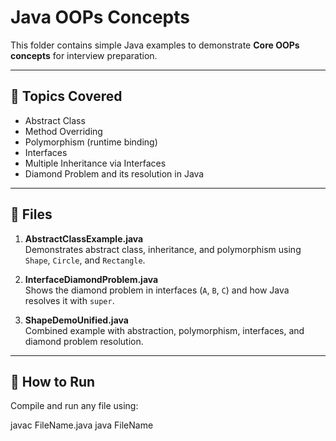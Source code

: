 # Java OOPs Concepts

This folder contains simple Java examples to demonstrate **Core OOPs concepts** for interview preparation.

---

## 📘 Topics Covered
- Abstract Class
- Method Overriding
- Polymorphism (runtime binding)
- Interfaces
- Multiple Inheritance via Interfaces
- Diamond Problem and its resolution in Java

---

## 📂 Files
1. **AbstractClassExample.java**  
   Demonstrates abstract class, inheritance, and polymorphism using `Shape`, `Circle`, and `Rectangle`.

2. **InterfaceDiamondProblem.java**  
   Shows the diamond problem in interfaces (`A`, `B`, `C`) and how Java resolves it with `super`.

3. **ShapeDemoUnified.java**  
   Combined example with abstraction, polymorphism, interfaces, and diamond problem resolution.

---

## 🚀 How to Run
Compile and run any file using:

javac FileName.java
java FileName

